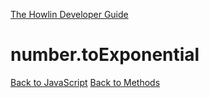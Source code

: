 [The Howlin Developer Guide](/index.md)



number.toExponential
====================

[Back to JavaScript](../index.md)
[Back to Methods](../methods.md)



